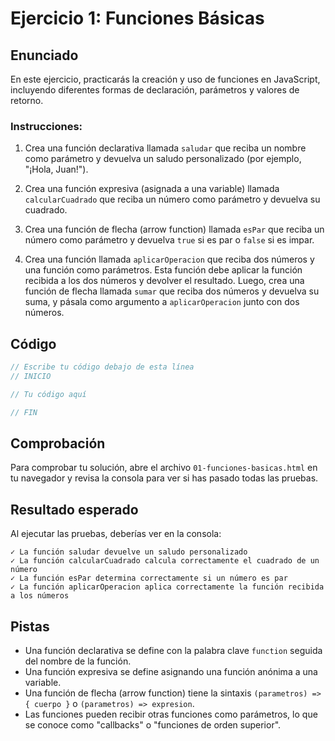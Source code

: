 # Ejercicio 1: Funciones Básicas

## Enunciado

En este ejercicio, practicarás la creación y uso de funciones en JavaScript, incluyendo diferentes formas de declaración, parámetros y valores de retorno.

### Instrucciones:

1. Crea una función declarativa llamada `saludar` que reciba un nombre como parámetro y devuelva un saludo personalizado (por ejemplo, "¡Hola, Juan!").

2. Crea una función expresiva (asignada a una variable) llamada `calcularCuadrado` que reciba un número como parámetro y devuelva su cuadrado.

3. Crea una función de flecha (arrow function) llamada `esPar` que reciba un número como parámetro y devuelva `true` si es par o `false` si es impar.

4. Crea una función llamada `aplicarOperacion` que reciba dos números y una función como parámetros. Esta función debe aplicar la función recibida a los dos números y devolver el resultado. Luego, crea una función de flecha llamada `sumar` que reciba dos números y devuelva su suma, y pásala como argumento a `aplicarOperacion` junto con dos números.

## Código

```javascript
// Escribe tu código debajo de esta línea
// INICIO

// Tu código aquí

// FIN
```

## Comprobación

Para comprobar tu solución, abre el archivo `01-funciones-basicas.html` en tu navegador y revisa la consola para ver si has pasado todas las pruebas.

## Resultado esperado

Al ejecutar las pruebas, deberías ver en la consola:

```
✓ La función saludar devuelve un saludo personalizado
✓ La función calcularCuadrado calcula correctamente el cuadrado de un número
✓ La función esPar determina correctamente si un número es par
✓ La función aplicarOperacion aplica correctamente la función recibida a los números
```

## Pistas

- Una función declarativa se define con la palabra clave `function` seguida del nombre de la función.
- Una función expresiva se define asignando una función anónima a una variable.
- Una función de flecha (arrow function) tiene la sintaxis `(parametros) => { cuerpo }` o `(parametros) => expresion`.
- Las funciones pueden recibir otras funciones como parámetros, lo que se conoce como "callbacks" o "funciones de orden superior".
